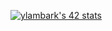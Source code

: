<a href="https://github.com/oakoudad/badge42"><img src="https://badge.mediaplus.ma/black/ylambark" alt="ylambark's 42 stats" /></a>
